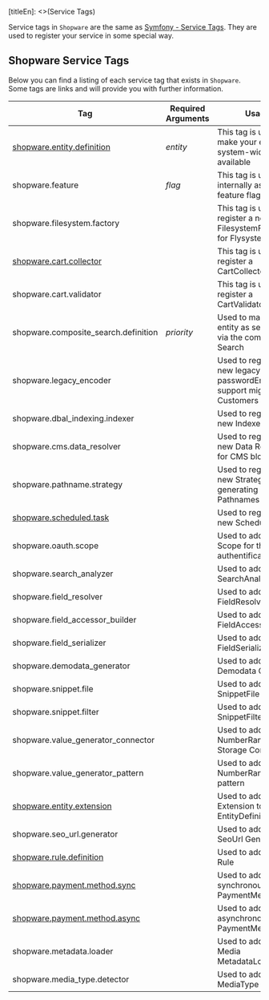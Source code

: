 [titleEn]: <>(Service Tags)

Service tags in `Shopware` are the same as [Symfony - Service Tags](https://symfony.com/doc/current/service_container/tags.html).
They are used to register your service in some special way. 

## Shopware Service Tags
Below you can find a listing of each service tag that exists in `Shopware`.
Some tags are links and will provide you with further information.

| Tag                                                                        | Required Arguments     | Usage                                                              | Interface                                                           |
|----------------------------------------------------------------------------|------------------------|--------------------------------------------------------------------|---------------------------------------------------------------------|
| [shopware.entity.definition](./../20-data-abstraction-layer/1-definition.md)| *entity*               | This tag is used to make your entities system-wide available       | \Shopware\Core\Framework\DataAbstractionLayer\EntityDefinition      |
| shopware.feature                                                           | *flag*                 | This tag is used internally as a feature flag for VCS              |                                                                     |
| shopware.filesystem.factory                                                |                        | This tag is used to register a new FilesystemFactory for Flysystem | \Shopware\Core\Framework\Filesystem\Adapter\AdapterFactoryInterface |
| [shopware.cart.collector](./../../4-how-to/230-cart-add-discount.md)       |                        | This tag is used to register a CartCollector                       | \Shopware\Core\Checkout\Cart\CollectorInterface                     |
| shopware.cart.validator                                                    |                        | This tag is used to register a CartValidator                       | \Shopware\Core\Checkout\Cart\CartValidatorInterface                 |
| shopware.composite_search.definition                                       | *priority*             | Used to mark a entity as searchable via the composite Search       | \Shopware\Core\Framework\DataAbstractionLayer\EntityDefinition      |
| shopware.legacy_encoder                                                    |                        | Used to register a new legacy passwordEncoder, to support migrating Customers | \Shopware\Core\Checkout\Customer\Password\LegacyEncoder\LegacyEncoderInterface |
| shopware.dbal_indexing.indexer                                             |                        | Used to register a new Indexer                                     | \Shopware\Core\Framework\DataAbstractionLayer\Dbal\Indexing\IndexerInterface |
| shopware.cms.data_resolver                                                 |                        | Used to register a new Data Resolver for CMS blocks                | \Shopware\Core\Content\Cms\SlotDataResolver\SlotTypeDataResolverInterface |
| shopware.pathname.strategy                                                 |                        | Used to register a new Strategy for generating Pathnames           | \Shopware\Core\Content\Media\Pathname\PathnameStrategy\PathnameStrategyInterface |
| [shopware.scheduled.task](./../../4-how-to/100-scheduled-tasks.md)         |                        | Used to register a new ScheduledTask                               | \Shopware\Core\Framework\ScheduledTask\ScheduledTask                |
| shopware.oauth.scope                                                       |                        | Used to add a new Scope for the OAuth authentification             | \League\OAuth2\Server\Entities\ScopeEntityInterface                 |
| shopware.search_analyzer                                                   |                        | Used to add a new SearchAnalyzer                                   | \Shopware\Core\Framework\Search\Util\SearchAnalyzerInterface        |
| shopware.field_resolver                                                    |                        | Used to add a new FieldResolver                                    | \Shopware\Core\Framework\DataAbstractionLayer\Dbal\FieldResolver\FieldResolverInterface |
| shopware.field_accessor_builder                                            |                        | Used to add a new FieldAccessorBuilder                             | \Shopware\Core\Framework\DataAbstractionLayer\Dbal\FieldAccessorBuilder\FieldAccessorBuilderInterface |
| shopware.field_serializer                                                  |                        | Used to add a new FieldSerializer                                  | \Shopware\Core\Framework\DataAbstractionLayer\FieldSerializer\FieldSerializerInterface |
| shopware.demodata_generator                                                |                        | Used to add a new Demodata Generator                               | \Shopware\Core\Framework\Demodata\DemodataGeneratorInterface        |
| shopware.snippet.file                                                      |                        | Used to add a new SnippetFile                                      | \Shopware\Core\Framework\Snippet\Files\SnippetFileInterface         |
| shopware.snippet.filter                                                    |                        | Used to add a new SnippetFilter                                    | \Shopware\Core\Framework\Snippet\Filter\SnippetFilterInterface      |
| shopware.value_generator_connector                                         |                        | Used to add a new NumberRange -> Storage Connector                 | \Shopware\Core\System\NumberRange\ValueGenerator\Pattern\IncrementStorage\IncrementStorageInterface |
| shopware.value_generator_pattern                                           |                        | Used to add a new NumberRange pattern                              | \Shopware\Core\System\NumberRange\ValueGenerator\Pattern\ValueGeneratorPatternInterface |
| [shopware.entity.extension](./../../4-how-to/180-entity-extension.md)      |                        | Used to add an Extension to an EntityDefinition                    | \Shopware\Core\Framework\DataAbstractionLayer\EntityExtensionInterface |
| shopware.seo_url.generator                                                 |                        | Used to add a new SeoUrl Generator                                 | \Shopware\Storefront\Framework\Seo\SeoUrlGenerator\SeoUrlGeneratorInterface |
| [shopware.rule.definition](./../../4-how-to/210-custom-rule.md)            |                        | Used to add a new Rule                                             | \Shopware\Core\Framework\Rule\Rule                                  |
| [shopware.payment.method.sync](./../../4-how-to/010-payment-plugin.md)     |                        | Used to add a synchronous PaymentMethod                            | \Shopware\Core\Checkout\Payment\Cart\PaymentHandler\SynchronousPaymentHandlerInterface |
| [shopware.payment.method.async](./../../4-how-to/010-payment-plugin.md)    |                        | Used to add a asynchronous PaymentMethod                           | \Shopware\Core\Checkout\Payment\Cart\PaymentHandler\AsynchronousPaymentHandlerInterface |
| shopware.metadata.loader                                                   |                        | Used to add a new Media MetadataLoader                             | \Shopware\Core\Content\Media\Metadata\MetadataLoader\MetadataLoaderInterface |
| shopware.media_type.detector                                               |                        | Used to add a new MediaType Detector                               | \Shopware\Core\Content\Media\TypeDetector\TypeDetectorInterface     |
